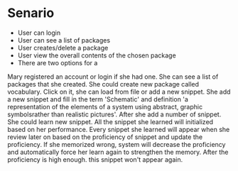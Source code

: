 # Senario

- User can login
- User can see a list of packages
- User creates/delete a package
- User view the overall contents of the chosen package
- There are two options for a 



Mary registered an account or login if she had one. She can see a list of packages that she created. She could create new package called vocabulary. Click on it, she can load from file or add a new snippet. She add a new snippet and fill in the term 'Schematic' and definition 'a representation of the elements of a system using abstract, graphic symbolsrather than realistic pictures'. After she add a number of snippet. She could learn new snippet. All the snippet she learned will initialized based on her performance. Every snippet she learned will appear when she review later on based on the proficiency of snippet and update the proficiency. If she memorized wrong, system will decrease the proficiency and automatically force her learn again to strengthen the memory. After the proficiency is high enough. this snippet won't appear again.

